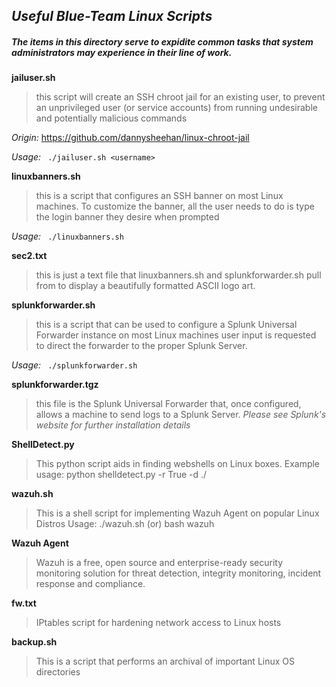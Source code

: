 ## _Useful Blue-Team Linux Scripts_

##### The items in this directory serve to expidite common tasks that system administrators may experience in their line of work.

**jailuser.sh**
> this script will create an SSH chroot jail for an existing user, 
> to prevent an unprivileged user (or service accounts) from running undesirable and potentially malicious commands

*Origin:* https://github.com/dannysheehan/linux-chroot-jail

*Usage:*
      ``` ./jailuser.sh <username>```

**linuxbanners.sh**
> this is a script that configures an SSH banner on most Linux machines.
> To customize the banner, all the user needs to do is type the login banner they desire when prompted

*Usage:*
      ``` ./linuxbanners.sh```
    
**sec2.txt**
> this is just a text file that linuxbanners.sh and splunkforwarder.sh pull from 
> to display a beautifully formatted ASCII logo art.
    
**splunkforwarder.sh**
> this is a script that can be used to configure a Splunk Universal Forwarder instance on most Linux machines
> user input is requested to direct the forwarder to the proper Splunk Server.

*Usage:*
      ``` ./splunkforwarder.sh```

**splunkforwarder.tgz**
> this file is the Splunk Universal Forwarder that, once configured, allows a machine to send logs to
> a Splunk Server.
> _Please see Splunk's website for further installation details_

**ShellDetect.py**
> This python script aids in finding webshells on Linux boxes. Example usage:
> python shelldetect.py -r True -d ./

**wazuh.sh**
> This is a shell script for implementing Wazuh Agent on popular Linux Distros
> Usage: ./wazuh.sh (or) bash wazuh

**Wazuh Agent** 
> Wazuh is a free, open source and enterprise-ready security monitoring solution for threat detection, integrity monitoring, incident response and compliance.

**fw.txt**
> IPtables script for hardening network access to Linux hosts

**backup.sh**
> This is a script that performs an archival of important Linux OS directories
